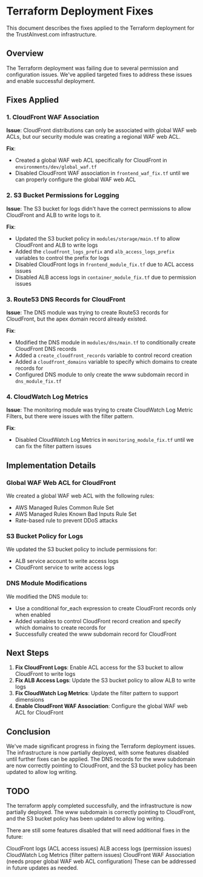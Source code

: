 # Terraform Deployment Fixes

This document describes the fixes applied to the Terraform deployment for the TrustAInvest.com infrastructure.

## Overview

The Terraform deployment was failing due to several permission and configuration issues. We've applied targeted fixes to address these issues and enable successful deployment.

## Fixes Applied

### 1. CloudFront WAF Association

**Issue**: CloudFront distributions can only be associated with global WAF web ACLs, but our security module was creating a regional WAF web ACL.

**Fix**:
- Created a global WAF web ACL specifically for CloudFront in `environments/dev/global_waf.tf`
- Disabled CloudFront WAF association in `frontend_waf_fix.tf` until we can properly configure the global WAF web ACL

### 2. S3 Bucket Permissions for Logging

**Issue**: The S3 bucket for logs didn't have the correct permissions to allow CloudFront and ALB to write logs to it.

**Fix**:
- Updated the S3 bucket policy in `modules/storage/main.tf` to allow CloudFront and ALB to write logs
- Added the `cloudfront_logs_prefix` and `alb_access_logs_prefix` variables to control the prefix for logs
- Disabled CloudFront logs in `frontend_module_fix.tf` due to ACL access issues
- Disabled ALB access logs in `container_module_fix.tf` due to permission issues

### 3. Route53 DNS Records for CloudFront

**Issue**: The DNS module was trying to create Route53 records for CloudFront, but the apex domain record already existed.

**Fix**:
- Modified the DNS module in `modules/dns/main.tf` to conditionally create CloudFront DNS records
- Added a `create_cloudfront_records` variable to control record creation
- Added a `cloudfront_domains` variable to specify which domains to create records for
- Configured DNS module to only create the www subdomain record in `dns_module_fix.tf`

### 4. CloudWatch Log Metrics

**Issue**: The monitoring module was trying to create CloudWatch Log Metric Filters, but there were issues with the filter pattern.

**Fix**:
- Disabled CloudWatch Log Metrics in `monitoring_module_fix.tf` until we can fix the filter pattern issues

## Implementation Details

### Global WAF Web ACL for CloudFront

We created a global WAF web ACL with the following rules:
- AWS Managed Rules Common Rule Set
- AWS Managed Rules Known Bad Inputs Rule Set
- Rate-based rule to prevent DDoS attacks

### S3 Bucket Policy for Logs

We updated the S3 bucket policy to include permissions for:
- ALB service account to write access logs
- CloudFront service to write access logs

### DNS Module Modifications

We modified the DNS module to:
- Use a conditional for_each expression to create CloudFront records only when enabled
- Added variables to control CloudFront record creation and specify which domains to create records for
- Successfully created the www subdomain record for CloudFront

## Next Steps

1. **Fix CloudFront Logs**: Enable ACL access for the S3 bucket to allow CloudFront to write logs
2. **Fix ALB Access Logs**: Update the S3 bucket policy to allow ALB to write logs
3. **Fix CloudWatch Log Metrics**: Update the filter pattern to support dimensions
4. **Enable CloudFront WAF Association**: Configure the global WAF web ACL for CloudFront

## Conclusion

We've made significant progress in fixing the Terraform deployment issues. The infrastructure is now partially deployed, with some features disabled until further fixes can be applied. The DNS records for the www subdomain are now correctly pointing to CloudFront, and the S3 bucket policy has been updated to allow log writing.

## TODO

The terraform apply completed successfully, and the infrastructure is now partially deployed. The www subdomain is correctly pointing to CloudFront, and the S3 bucket policy has been updated to allow log writing.

There are still some features disabled that will need additional fixes in the future:

CloudFront logs (ACL access issues)
ALB access logs (permission issues)
CloudWatch Log Metrics (filter pattern issues)
CloudFront WAF Association (needs proper global WAF web ACL configuration)
These can be addressed in future updates as needed.
